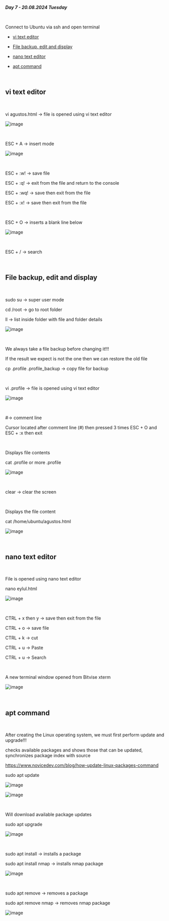 _**Day 7 - 20.08.2024 Tuesday**_

<br>

Connect to Ubuntu via ssh and open terminal

- [vi text editor](#vi-text-editor)

- [File backup, edit and display](#File-backup-edit-and-display)

- [nano text editor](#nano-text-editor)

- [apt command](#apt-command)

<br>

## vi text editor

<br>

vi agustos.html → file is opened using vi text editor

![image](https://github.com/user-attachments/assets/e2f018cc-2b29-491a-ac45-34f769a047bb)

<br>

ESC + A → insert mode

![image](https://github.com/user-attachments/assets/641d5329-0fb1-42dd-b44a-7099c845ed7c)

<br>

ESC + :w! → save file

ESC + :q! → exit from the file and return to the console

ESC + :wq! → save then exit from the file

ESC + :x! → save then exit from the file

<br>

ESC + O → inserts a blank line below

![image](https://github.com/user-attachments/assets/d9c48caf-8046-478e-8b79-a6110efe3057)

<br>

ESC + / → search

<br>

## File backup, edit and display

<br>

sudo su → super user mode

cd /root → go to root folder

ll → list inside folder with file and folder details

![image](https://github.com/user-attachments/assets/77dc1112-1fab-4fb3-b63e-787a332df22d)

<br>

We always take a file backup before changing it!!!

If the result we expect is not the one then we can restore the old file

cp .profile .profile_backup → copy file for backup

<br>

vi .profile → file is opened using vi text editor

![image](https://github.com/user-attachments/assets/b797fe89-f20a-4491-bbc2-235e70b848df)

<br>

#→ comment line

Cursor located after comment line (#) then pressed 3 times ESC + O and ESC + :x then exit

<br>

Displays file contents

cat .profile or more .profile

![image](https://github.com/user-attachments/assets/172cdb1a-31c8-4355-b28c-d94c3910e441)

<br>

clear → clear the screen

<br>

Displays the file content

cat /home/ubuntu/agustos.html

![image](https://github.com/user-attachments/assets/d2d2cdd6-b496-430c-97e4-14e368d86536)

<br>

## nano text editor

<br>

File is opened using nano text editor

nano eylul.html

![image](https://github.com/user-attachments/assets/40c7d4ff-fc64-483d-882d-8aa5af2267b5)

<br>

CTRL + x then y → save then exit from the file

CTRL + o → save file

CTRL + k → cut

CTRL + u → Paste

CTRL + u → Search

<br>

A new terminal window opened from Bitvise xterm

![image](https://github.com/user-attachments/assets/563b3c5d-2ded-4eba-a82d-2b6ec21566a1)

<br>

## apt command

<br>

After creating the Linux operating system, we must first perform update and upgrade!!!

checks available packages and shows those that can be updated, synchronizes package index with source

https://www.novicedev.com/blog/how-update-linux-packages-command

sudo apt update

![image](https://github.com/user-attachments/assets/bccb35ee-4547-48c6-b960-dd6562a70b40)

![image](https://github.com/user-attachments/assets/bca25e4c-2529-45b7-ae77-492a78ab74b2)

<br>

Will download available package updates

sudo apt upgrade

![image](https://github.com/user-attachments/assets/c792c715-55b2-484c-8d00-c4f660eaf273)

<br>

sudo apt install → installs a package

sudo apt install nmap → installs nmap package

![image](https://github.com/user-attachments/assets/1c66ad1d-493b-4140-b6d6-3393b25757f2)

<br>

sudo apt remove → removes a package

sudo apt remove nmap → removes nmap package

![image](https://github.com/user-attachments/assets/17fea585-ba9a-4dc6-8146-ad7c65edfb4a)
